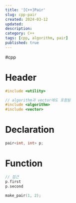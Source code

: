 ```yaml
---
title: '[C++]Pair'
slug: cpp-pair
created: 2024-03-12
updated:
description:
category: C++
tags: [cpp, algorithm, pair]
published: true
---
```


#cpp

# Header

```cpp
#include <utility>

// algorithm과 vector에도 포함됨
#include <algorithm>
#include <vector>
```

# Declaration

```cpp
pair<int, int> p;
```

# Function

```cpp
// 접근
p.first
p.second

make_pair(1, 2);
```
